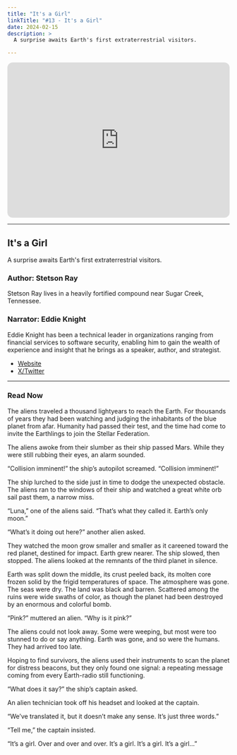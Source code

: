 ```yaml
---
title: "It's a Girl"
linkTitle: "#13 - It's a Girl"
date: 2024-02-15
description: > 
  A surprise awaits Earth's first extraterrestrial visitors.

---
```


<iframe style="border-radius:12px" src="https://open.spotify.com/embed/episode/1cnXyefg0QV6p9cMAh3Ksd?utm_source=generator" width="100%" height="352" frameBorder="0" allowfullscreen="" allow="autoplay; clipboard-write; encrypted-media; fullscreen; picture-in-picture" loading="lazy"></iframe>

---

## It's a Girl

A surprise awaits Earth's first extraterrestrial visitors.

### Author: Stetson Ray

Stetson Ray lives in a heavily fortified compound near Sugar Creek, Tennessee.

### Narrator: Eddie Knight

Eddie Knight has been a technical leader in organizations ranging from financial services to software security, enabling him to gain the wealth of experience and insight that he brings as a speaker, author, and strategist.

- [Website](//⁠https://eddieknight.dev⁠)
- [X/Twitter](//⁠https://twitter.com/the_eddieknight⁠) 

----

### Read Now

The aliens traveled a thousand lightyears to reach the Earth. For thousands of years they had been watching and judging the inhabitants of the blue planet from afar. Humanity had passed their test, and the time had come to invite the Earthlings to join the Stellar Federation. 

The aliens awoke from their slumber as their ship passed Mars. While they were still rubbing their eyes, an alarm sounded.

“Collision imminent!” the ship’s autopilot screamed. “Collision imminent!”

The ship lurched to the side just in time to dodge the unexpected obstacle. The aliens ran to the windows of their ship and watched a great white orb sail past them, a narrow miss.

“Luna,” one of the aliens said. “That’s what they called it. Earth’s only moon.”

“What’s it doing out here?” another alien asked.

They watched the moon grow smaller and smaller as it careened toward the red planet, destined for impact. Earth grew nearer. The ship slowed, then stopped. The aliens looked at the remnants of the third planet in silence.

Earth was split down the middle, its crust peeled back, its molten core frozen solid by the frigid temperatures of space. The atmosphere was gone. The seas were dry. The land was black and barren. Scattered among the ruins were wide swaths of color, as though the planet had been destroyed by an enormous and colorful bomb.

“Pink?” muttered an alien. “Why is it pink?”

The aliens could not look away. Some were weeping, but most were too stunned to do or say anything. Earth was gone, and so were the humans. They had arrived too late.

Hoping to find survivors, the aliens used their instruments to scan the planet for distress beacons, but they only found one signal: a repeating message coming from every Earth-radio still functioning.

“What does it say?” the ship’s captain asked.

An alien technician took off his headset and looked at the captain.

“We’ve translated it, but it doesn’t make any sense. It’s just three words.”

“Tell me,” the captain insisted.

“It’s a girl. Over and over and over. It’s a girl. It’s a girl. It’s a girl…”